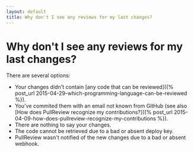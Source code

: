 ```yaml
---
layout: default
title: Why don't I see any reviews for my last changes?
---
```


# Why don't I see any reviews for my last changes?

There are several options:

* Your changes didn't contain
  [any code that can be reviewed]({% post_url 2015-04-29-which-programming-language-can-be-reviewed %}).
* You've commited them with an email not known from GitHub (see also
  [How does PullReview recognize my contributions?]({% post_url 2015-04-09-how-does-pullreview-recognize-my-contributions %}).
* There are nothing to say your changes.
* The code cannot be retrieved due to a bad or absent deploy key.
* PullReview wasn't notified of the new changes due to a bad or absent webhook.
